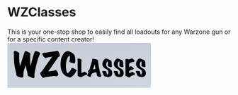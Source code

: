 # WZClasses
This is your one-stop shop to easily find all loadouts for any Warzone gun or for a specific content creator!
![Logo](/wzclasses-logo.png)